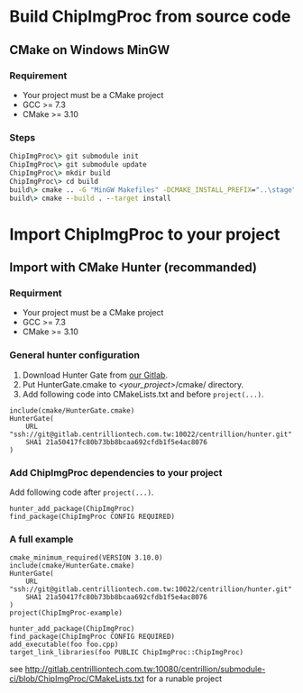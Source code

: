 # Build ChipImgProc from source code

## CMake on Windows MinGW

### Requirement
* Your project must be a CMake project
* GCC >= 7.3
* CMake >= 3.10

### Steps

```bat
ChipImgProc\> git submodule init
ChipImgProc\> git submodule update
ChipImgProc\> mkdir build
ChipImgProc\> cd build
build\> cmake .. -G "MinGW Makefiles" -DCMAKE_INSTALL_PREFIX="..\stage" -DINSTALL_DEPS=ON -DCMAKE_BUILD_TYPE="Release"
build\> cmake --build . --target install
```

# Import ChipImgProc to your project

## Import with CMake Hunter (recommanded)

### Requirment
* Your project must be a CMake project
* GCC >= 7.3
* CMake >= 3.10

### General hunter configuration

1. Download Hunter Gate from [our Gitlab](http://gitlab.centrilliontech.com.tw:10080/centrillion/gate/blob/URL-git-commit/cmake/HunterGate.cmake).
2. Put HunterGate.cmake to *\<your_project\>*/cmake/ directory.
3. Add following code into CMakeLists.txt and before ```project(...)```.

```
include(cmake/HunterGate.cmake)
HunterGate(
    URL "ssh://git@gitlab.centrilliontech.com.tw:10022/centrillion/hunter.git"
    SHA1 21a50417fc80b73bb8bcaa692cfdb1f5e4ac8076
)
```

### Add ChipImgProc dependencies to your project

Add following code after ```project(...)```.
```
hunter_add_package(ChipImgProc)
find_package(ChipImgProc CONFIG REQUIRED)
```

### A full example
```
cmake_minimum_required(VERSION 3.10.0)
include(cmake/HunterGate.cmake)
HunterGate(
    URL "ssh://git@gitlab.centrilliontech.com.tw:10022/centrillion/hunter.git"
    SHA1 21a50417fc80b73bb8bcaa692cfdb1f5e4ac8076
)
project(ChipImgProc-example)

hunter_add_package(ChipImgProc)
find_package(ChipImgProc CONFIG REQUIRED)
add_executable(foo foo.cpp)
target_link_libraries(foo PUBLIC ChipImgProc::ChipImgProc)
```
see http://gitlab.centrilliontech.com.tw:10080/centrillion/submodule-ci/blob/ChipImgProc/CMakeLists.txt for a runable project